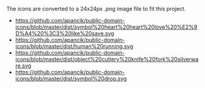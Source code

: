 The icons are converted to a 24x24px .png image file to fit this project.
* https://github.com/apancik/public-domain-icons/blob/master/dist/symbol%20heart%20heart%20love%20%E2%9D%A4%20%3C3%20like%20save.svg
* https://github.com/apancik/public-domain-icons/blob/master/dist/human%20running.svg
* https://github.com/apancik/public-domain-icons/blob/master/dist/object%20cutlery%20knife%20fork%20silverware.svg
* https://github.com/apancik/public-domain-icons/blob/master/dist/symbol%20drop.svg
